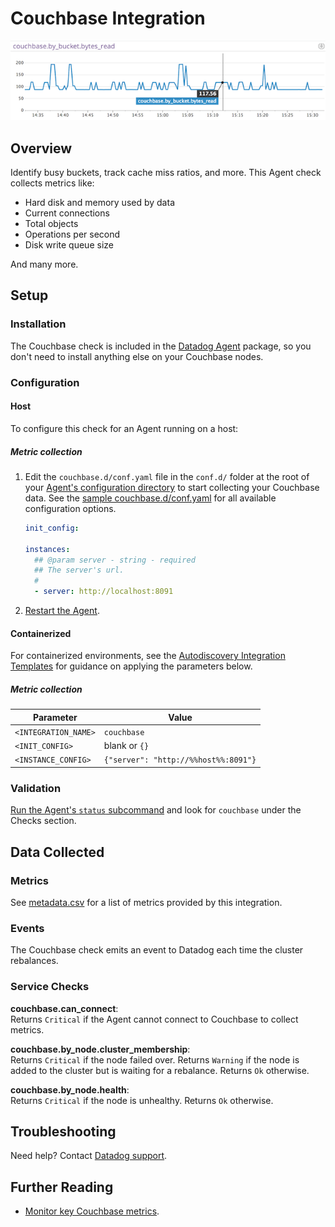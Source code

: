 # Couchbase Integration

![Couchbase Bytes Read][1]

## Overview

Identify busy buckets, track cache miss ratios, and more. This Agent check collects metrics like:

- Hard disk and memory used by data
- Current connections
- Total objects
- Operations per second
- Disk write queue size

And many more.

## Setup

### Installation

The Couchbase check is included in the [Datadog Agent][2] package, so you don't need to install anything else on your Couchbase nodes.

### Configuration

<!-- xxx tabs xxx -->
<!-- xxx tab "Host" xxx -->

#### Host

To configure this check for an Agent running on a host:

##### Metric collection

1. Edit the `couchbase.d/conf.yaml` file in the `conf.d/` folder at the root of your [Agent's configuration directory][3] to start collecting your Couchbase data. See the [sample couchbase.d/conf.yaml][4] for all available configuration options.

   ```yaml
   init_config:

   instances:
     ## @param server - string - required
     ## The server's url.
     #
     - server: http://localhost:8091
   ```

2. [Restart the Agent][5].

<!-- xxz tab xxx -->
<!-- xxx tab "Containerized" xxx -->

#### Containerized

For containerized environments, see the [Autodiscovery Integration Templates][6] for guidance on applying the parameters below.

##### Metric collection

| Parameter            | Value                                |
| -------------------- | ------------------------------------ |
| `<INTEGRATION_NAME>` | `couchbase`                          |
| `<INIT_CONFIG>`      | blank or `{}`                        |
| `<INSTANCE_CONFIG>`  | `{"server": "http://%%host%%:8091"}` |

<!-- xxz tab xxx -->
<!-- xxz tabs xxx -->

### Validation

[Run the Agent's `status` subcommand][8] and look for `couchbase` under the Checks section.

## Data Collected

### Metrics

See [metadata.csv][9] for a list of metrics provided by this integration.

### Events

The Couchbase check emits an event to Datadog each time the cluster rebalances.

### Service Checks

**couchbase.can_connect**:<br>
Returns `Critical` if the Agent cannot connect to Couchbase to collect metrics.

**couchbase.by_node.cluster_membership**:<br>
Returns `Critical` if the node failed over.
Returns `Warning` if the node is added to the cluster but is waiting for a rebalance.
Returns `Ok` otherwise.

**couchbase.by_node.health**:<br>
Returns `Critical` if the node is unhealthy. Returns `Ok` otherwise.

## Troubleshooting

Need help? Contact [Datadog support][10].

## Further Reading

- [Monitor key Couchbase metrics][11].

[1]: https://raw.githubusercontent.com/DataDog/integrations-core/master/couchbase/images/couchbase_graph.png
[2]: https://app.datadoghq.com/account/settings#agent
[3]: https://docs.datadoghq.com/agent/guide/agent-configuration-files/#agent-configuration-directory
[4]: https://github.com/DataDog/integrations-core/blob/master/couchbase/datadog_checks/couchbase/data/conf.yaml.example
[5]: https://docs.datadoghq.com/agent/guide/agent-commands/#start-stop-and-restart-the-agent
[6]: https://docs.datadoghq.com/agent/kubernetes/integrations/
[7]: https://docs.datadoghq.com/agent/kubernetes/log/
[8]: https://docs.datadoghq.com/agent/guide/agent-commands/#agent-status-and-information
[9]: https://github.com/DataDog/integrations-core/blob/master/couchbase/metadata.csv
[10]: https://docs.datadoghq.com/help/
[11]: https://www.datadoghq.com/blog/monitoring-couchbase-performance-datadog

